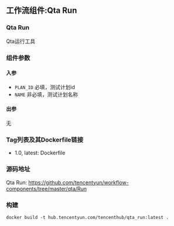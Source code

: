 ## 工作流组件:Qta Run
### Qta Run
Qta运行工具

### 组件参数
#### 入参
* `PLAN_ID` 必填，测试计划id
* `NAME` 非必填，测试计划名称

#### 出参
无

### Tag列表及其Dockerfile链接
* 1.0, latest: Dockerfile

### 源码地址

Qta Run: <https://github.com/tencentyun/workflow-components/tree/master/qta/Run>

### 构建
`docker build -t hub.tencentyun.com/tencenthub/qta_run:latest .`